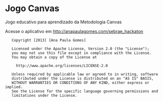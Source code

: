 Jogo Canvas
================

Jogo educativo para aprendizado da Metodologia Canvas

Acesse o aplicativo em http://anapaulagomes.com/sebrae_hackaton

       Copyright [2013] [Ana Paula Gomes]

       Licensed under the Apache License, Version 2.0 (the "License");
       you may not use this file except in compliance with the License.
       You may obtain a copy of the License at

         http://www.apache.org/licenses/LICENSE-2.0

       Unless required by applicable law or agreed to in writing, software
       distributed under the License is distributed on an "AS IS" BASIS,
       WITHOUT WARRANTIES OR CONDITIONS OF ANY KIND, either express or implied.
       See the License for the specific language governing permissions and
       limitations under the License.